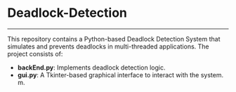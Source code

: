 # Deadlock-Detection  

---  

This repository contains a Python-based Deadlock Detection System that simulates and prevents deadlocks in multi-threaded applications. The project consists of:  

- **backEnd.py**: Implements deadlock detection logic.  
- **gui.py**: A Tkinter-based graphical interface to interact with the system.  
m.
